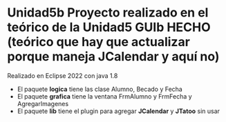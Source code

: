 # Unidad5b Proyecto realizado en el teórico de la Unidad5 GUIb HECHO (teórico que hay que actualizar porque maneja JCalendar y aquí no)
Realizado en Eclipse 2022 con java 1.8

- El paquete **logica** tiene las clase Alumno, Becado y Fecha
- El paquete **grafica** tiene la ventana FrmAlumno y FrmFecha y AgregarImagenes
- El paquete **lib** tiene el plugin para agregar **JCalendar** y **JTatoo** sin usar
